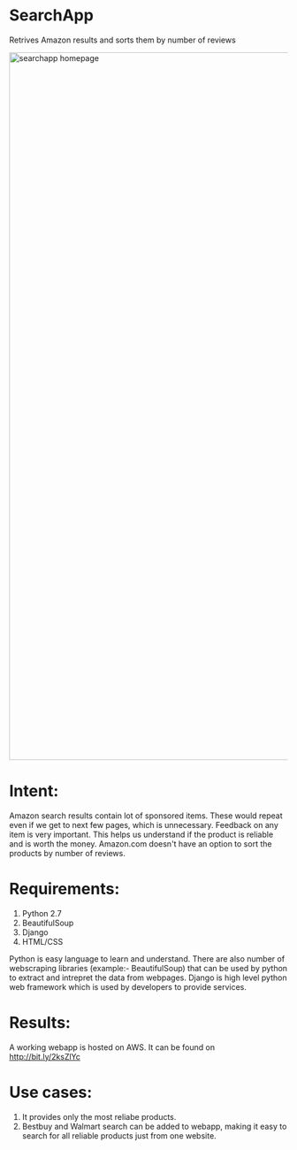 # SearchApp
Retrives Amazon results and sorts them by number of reviews 

<img width="1280" alt="searchapp homepage" src="https://user-images.githubusercontent.com/27103067/34322688-2557ac98-e7f4-11e7-887b-d004e1ee9380.png">

# Intent:
Amazon search results contain lot of sponsored items. These would repeat even if we get to next few pages, which is unnecessary. 
Feedback on any item is very important. This helps us understand if the product is reliable and is worth the money. Amazon.com doesn't have an option to sort the products by number of reviews.

# Requirements:
1. Python 2.7
2. BeautifulSoup
3. Django
4. HTML/CSS

Python is easy language to learn and understand. There are also number of webscraping libraries (example:- BeautifulSoup) that can be used by python to extract and intrepret the data from webpages.
Django is high level python web framework which is used by developers to provide services.

# Results:
A working webapp is hosted on AWS. It can be found on http://bit.ly/2ksZlYc


# Use cases:
1. It provides only the most reliabe products.
2. Bestbuy and Walmart search can be added to webapp, making it easy to search for all reliable products just from one website.
